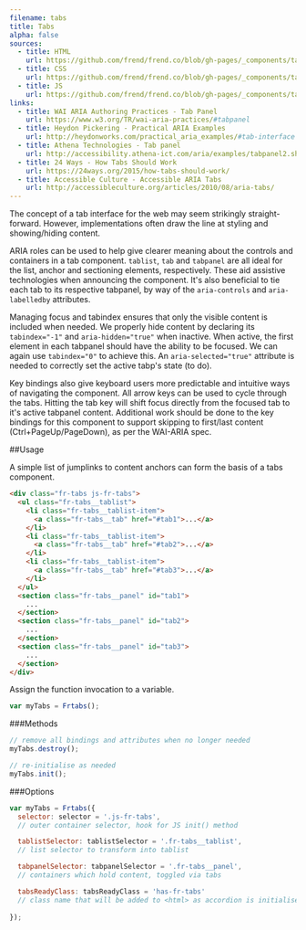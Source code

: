 ```yaml
---
filename: tabs
title: Tabs
alpha: false
sources:
  - title: HTML
    url: https://github.com/frend/frend.co/blob/gh-pages/_components/tabs/tabs.html
  - title: CSS
    url: https://github.com/frend/frend.co/blob/gh-pages/_components/tabs/tabs.css
  - title: JS
    url: https://github.com/frend/frend.co/blob/gh-pages/_components/tabs/tabs.js
links:
  - title: WAI ARIA Authoring Practices - Tab Panel
    url: https://www.w3.org/TR/wai-aria-practices/#tabpanel
  - title: Heydon Pickering - Practical ARIA Examples
    url: http://heydonworks.com/practical_aria_examples/#tab-interface
  - title: Athena Technologies - Tab panel
    url: http://accessibility.athena-ict.com/aria/examples/tabpanel2.shtml
  - title: 24 Ways - How Tabs Should Work
    url: https://24ways.org/2015/how-tabs-should-work/
  - title: Accessible Culture - Accessible ARIA Tabs
    url: http://accessibleculture.org/articles/2010/08/aria-tabs/
---
```


The concept of a tab interface for the web may seem strikingly straight-forward. However, implementations often draw the line at styling and showing/hiding content.

ARIA roles can be used to help give clearer meaning about the controls and containers in a tab component. `tablist`, `tab` and `tabpanel` are all ideal for the list, anchor and sectioning elements, respectively. These aid assistive technologies when announcing the component. It's also beneficial to tie each tab to its respective tabpanel, by way of the `aria-controls` and `aria-labelledby` attributes.

Managing focus and tabindex ensures that only the visible content is included when needed. We properly hide content by declaring its `tabindex="-1"` and `aria-hidden="true"` when inactive. When active, the first element in each tabpanel should have the ability to be focused. We can again use `tabindex="0"` to achieve this. An `aria-selected="true"` attribute is needed to correctly set the active tabp's state (to do).

Key bindings also give keyboard users more predictable and intuitive ways of navigating the component. All arrow keys can be used to cycle through the tabs. Hitting the tab key will shift focus directly from the focused tab to it's active tabpanel content. Additional work should be done to the key bindings for this component to support skipping to first/last content (Ctrl+PageUp/PageDown), as per the WAI-ARIA spec.


##Usage

A simple list of jumplinks to content anchors can form the basis of a tabs component.

~~~ html
<div class="fr-tabs js-fr-tabs">
  <ul class="fr-tabs__tablist">
    <li class="fr-tabs__tablist-item">
      <a class="fr-tabs__tab" href="#tab1">...</a>
    </li>
    <li class="fr-tabs__tablist-item">
      <a class="fr-tabs__tab" href="#tab2">...</a>
    </li>
    <li class="fr-tabs__tablist-item">
      <a class="fr-tabs__tab" href="#tab3">...</a>
    </li>
  </ul>
  <section class="fr-tabs__panel" id="tab1">
    ...
  </section>
  <section class="fr-tabs__panel" id="tab2">
    ...
  </section>
  <section class="fr-tabs__panel" id="tab3">
    ...
  </section>
</div>
~~~

Assign the function invocation to a variable.

~~~ js
var myTabs = Frtabs();
~~~

###Methods

~~~ js
// remove all bindings and attributes when no longer needed
myTabs.destroy();

// re-initialise as needed
myTabs.init();
~~~

###Options

~~~ js
var myTabs = Frtabs({
  selector: selector = '.js-fr-tabs',
  // outer container selector, hook for JS init() method

  tablistSelector: tablistSelector = '.fr-tabs__tablist',
  // list selector to transform into tablist

  tabpanelSelector: tabpanelSelector = '.fr-tabs__panel',
  // containers which hold content, toggled via tabs

  tabsReadyClass: tabsReadyClass = 'has-fr-tabs'
  // class name that will be added to <html> as accordion is initialised
  
});
~~~